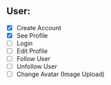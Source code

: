 ## User:

- [x] Create Account
- [x] See Profile
- [ ] Login
- [ ] Edit Profile
- [ ] Follow User
- [ ] Unfollow User
- [ ] Change Avatar (Image Upload)
